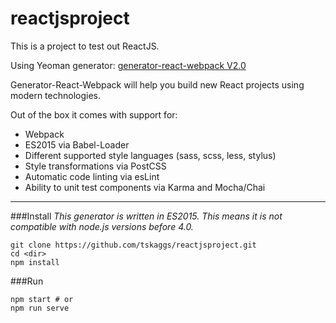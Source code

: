 # reactjsproject
This is a project to test out ReactJS.

Using Yeoman generator: [generator-react-webpack V2.0](https://github.com/newtriks/generator-react-webpack)

Generator-React-Webpack will help you build new React projects using modern technologies.

Out of the box it comes with support for:

* Webpack
* ES2015 via Babel-Loader
* Different supported style languages (sass, scss, less, stylus)
* Style transformations via PostCSS
* Automatic code linting via esLint
* Ability to unit test components via Karma and Mocha/Chai

---

###Install
*This generator is written in ES2015. This means it is not compatible with node.js versions before 4.0.*

	git clone https://github.com/tskaggs/reactjsproject.git
	cd <dir>
	npm install
	
###Run

	npm start # or
	npm run serve
